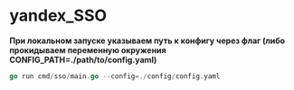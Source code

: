 # yandex_SSO

**При локальном запуске указываем путь к конфигу через флаг (либо прокидываем переменную окружения CONFIG_PATH=./path/to/config.yaml)**
``` go
go run cmd/sso/main.go --config=./config/config.yaml
```